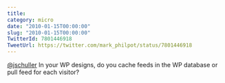 ```yaml
---
title: 
category: micro
date: "2010-01-15T00:00:00"
slug: "2010-01-15T00:00:00"
TwitterId: 7801446918
TweetUrl: https://twitter.com/mark_philpot/status/7801446918
---
```


[@jschuller](https://twitter.com/jschuller) In your WP designs, do you cache
feeds in the WP database or pull feed for each visitor?
